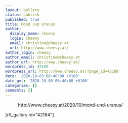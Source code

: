```yaml
---
layout: gallery
status: publish
published: true
title: Mond und Uranus
author:
  display_name: cheesy
  login: cheesy
  email: christine@cheesy.at
  url: http://www.cheesy.at/
author_login: cheesy
author_email: christine@cheesy.at
author_url: http://www.cheesy.at/
wordpress_id: 42189
wordpress_url: http://www.cheesy.at/?page_id=42189
date: '2020-10-03 08:40:08 +0100'
date_gmt: '2020-10-03 06:40:08 +0100'
categories: []
comments: []
---
```

<!-- wp:core-embed/wordpress {"url":"http://www.cheesy.at/2020/10/mond-und-uranus/","type":"rich","providerNameSlug":"cheesy-at","className":""} -->
<figure class="wp-block-embed-wordpress wp-block-embed is-type-rich is-provider-cheesy-at">
<div class="wp-block-embed__wrapper">
http://www.cheesy.at/2020/10/mond-und-uranus/
</div>
</figure>
<!-- /wp:core-embed/wordpress -->
<!-- wp:paragraph -->
[rl\_gallery id="42184"]
<!-- /wp:paragraph -->
